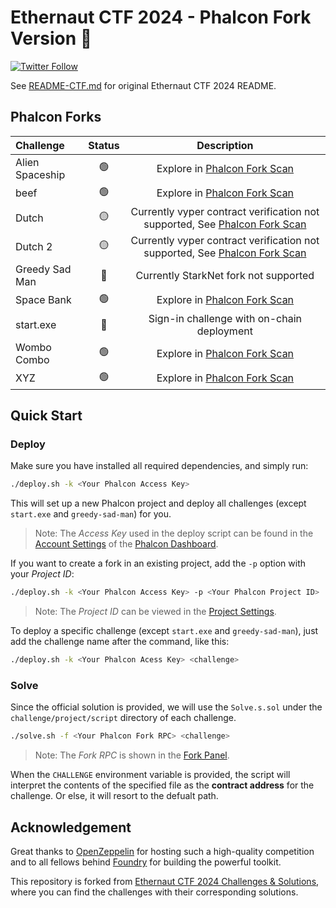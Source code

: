 # Ethernaut CTF 2024 - Phalcon Fork Version 🚩

[![Twitter Follow](https://img.shields.io/twitter/follow/Phalcon_xyz?label=Follow%20%40Phalcon_xyz&style=social)](https://twitter.com/Phalcon_xyz)

See [README-CTF.md](README-CTF.md) for original Ethernaut CTF 2024 README.

## Phalcon Forks

| Challenge       | Status | Description |
|:----------------|:------:|:-----------:|
| Alien Spaceship |   🟢   | Explore in [Phalcon Fork Scan](https://phalcon.blocksec.com/fork/scan/fork_0a11ba6d2c634627b7b7dc801070dfa1) |
| beef            |   🟢   | Explore in [Phalcon Fork Scan](https://phalcon.blocksec.com/fork/scan/fork_86c86ec4385a4c17a9ede3719537b981) |
| Dutch           |   🟡   | Currently vyper contract verification not supported, See [Phalcon Fork Scan](https://phalcon.blocksec.com/fork/scan/fork_17db3a05691b4bcf9ecb4fbf31e7fefe) |
| Dutch 2         |   🟡   | Currently vyper contract verification not supported, See [Phalcon Fork Scan](https://phalcon.blocksec.com/fork/scan/fork_5f90c684ac024254b1843551208497ba) |
| Greedy Sad Man  |   🔴   | Currently StarkNet fork not supported |
| Space Bank      |   🟢   | Explore in [Phalcon Fork Scan](https://phalcon.blocksec.com/fork/scan/fork_04e042aee5e648beb3e534c1029dbdf0) |
| start.exe       |   🔴   | Sign-in challenge with on-chain deployment |
| Wombo Combo     |   🟢   | Explore in [Phalcon Fork Scan](https://phalcon.blocksec.com/fork/scan/fork_d6cc482d0fdf4683bd41ffb820a69157) |
| XYZ             |   🟢   | Explore in [Phalcon Fork Scan](https://phalcon.blocksec.com/fork/scan/fork_0805fbb57ae1463bbcf15103d443861f) |

## Quick Start

### Deploy

Make sure you have installed all required dependencies, and simply run:

```bash
./deploy.sh -k <Your Phalcon Access Key>
```

This will set up a new Phalcon project and deploy all challenges (except `start.exe` and `greedy-sad-man`) for you.

> Note: The *Access Key* used in the deploy script can be found in the [Account Settings](https://docs.blocksec.com/phalcon/quick-start/platform#account-settings) of the [Phalcon Dashboard](https://docs.blocksec.com/phalcon/quick-start/platform).

If you want to create a fork in an existing project, add the `-p` option with your *Project ID*:

```bash
./deploy.sh -k <Your Phalcon Access Key> -p <Your Phalcon Project ID>
```

> Note: The *Project ID* can be viewed in the [Project Settings](https://docs.blocksec.com/phalcon/quick-start/platform#project-settings).

To deploy a specific challenge (except `start.exe` and `greedy-sad-man`), just add the challenge name after the command, like this:

```bash
./deploy.sh -k <Your Phalcon Acess Key> <challenge>
```

### Solve

Since the official solution is provided, we will use the `Solve.s.sol` under the `challenge/project/script` directory of each challenge.

```bash
./solve.sh -f <Your Phalcon Fork RPC> <challenge>
```

> Note: The *Fork RPC* is shown in the [Fork Panel](https://docs.blocksec.com/phalcon/quick-start/fork).

When the `CHALLENGE` environment variable is provided, the script will interpret the contents of the specified file as the **contract address** for the challenge. Or else, it will resort to the defualt path.

## Acknowledgement

Great thanks to [OpenZeppelin](https://twitter.com/OpenZeppelin) for hosting such a high-quality competition and to all fellows behind [Foundry](https://github.com/foundry-rs/foundry) for building the powerful toolkit.

This repository is forked from [Ethernaut CTF 2024 Challenges & Solutions](https://github.com/OpenZeppelin/ctf-2024), where you can find the challenges with their corresponding solutions.